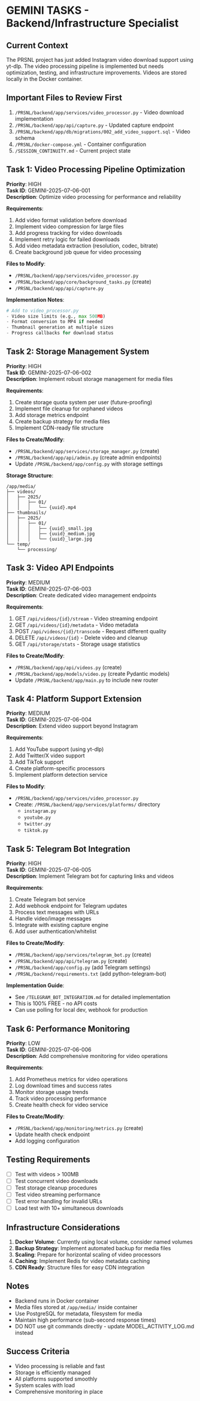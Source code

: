 # GEMINI TASKS - Backend/Infrastructure Specialist

## Current Context
The PRSNL project has just added Instagram video download support using yt-dlp. The video processing pipeline is implemented but needs optimization, testing, and infrastructure improvements. Videos are stored locally in the Docker container.

## Important Files to Review First
1. `/PRSNL/backend/app/services/video_processor.py` - Video download implementation
2. `/PRSNL/backend/app/api/capture.py` - Updated capture endpoint
3. `/PRSNL/backend/app/db/migrations/002_add_video_support.sql` - Video schema
4. `/PRSNL/docker-compose.yml` - Container configuration
5. `/SESSION_CONTINUITY.md` - Current project state

## Task 1: Video Processing Pipeline Optimization
**Priority**: HIGH  
**Task ID**: GEMINI-2025-07-06-001  
**Description**: Optimize video processing for performance and reliability

**Requirements**:
1. Add video format validation before download
2. Implement video compression for large files
3. Add progress tracking for video downloads
4. Implement retry logic for failed downloads
5. Add video metadata extraction (resolution, codec, bitrate)
6. Create background job queue for video processing

**Files to Modify**:
- `/PRSNL/backend/app/services/video_processor.py`
- `/PRSNL/backend/app/core/background_tasks.py` (create)
- `/PRSNL/backend/app/api/capture.py`

**Implementation Notes**:
```python
# Add to video_processor.py
- Video size limits (e.g., max 500MB)
- Format conversion to MP4 if needed
- Thumbnail generation at multiple sizes
- Progress callbacks for download status
```

## Task 2: Storage Management System
**Priority**: HIGH  
**Task ID**: GEMINI-2025-07-06-002  
**Description**: Implement robust storage management for media files

**Requirements**:
1. Create storage quota system per user (future-proofing)
2. Implement file cleanup for orphaned videos
3. Add storage metrics endpoint
4. Create backup strategy for media files
5. Implement CDN-ready file structure

**Files to Create/Modify**:
- `/PRSNL/backend/app/services/storage_manager.py` (create)
- `/PRSNL/backend/app/api/admin.py` (create admin endpoints)
- Update `/PRSNL/backend/app/config.py` with storage settings

**Storage Structure**:
```
/app/media/
├── videos/
│   ├── 2025/
│   │   ├── 01/
│   │   │   └── {uuid}.mp4
├── thumbnails/
│   ├── 2025/
│   │   ├── 01/
│   │   │   ├── {uuid}_small.jpg
│   │   │   ├── {uuid}_medium.jpg
│   │   │   └── {uuid}_large.jpg
└── temp/
    └── processing/
```

## Task 3: Video API Endpoints
**Priority**: MEDIUM  
**Task ID**: GEMINI-2025-07-06-003  
**Description**: Create dedicated video management endpoints

**Requirements**:
1. GET `/api/videos/{id}/stream` - Video streaming endpoint
2. GET `/api/videos/{id}/metadata` - Video metadata
3. POST `/api/videos/{id}/transcode` - Request different quality
4. DELETE `/api/videos/{id}` - Delete video and cleanup
5. GET `/api/storage/stats` - Storage usage statistics

**Files to Create/Modify**:
- `/PRSNL/backend/app/api/videos.py` (create)
- `/PRSNL/backend/app/models/video.py` (create Pydantic models)
- Update `/PRSNL/backend/app/main.py` to include new router

## Task 4: Platform Support Extension
**Priority**: MEDIUM  
**Task ID**: GEMINI-2025-07-06-004  
**Description**: Extend video support beyond Instagram

**Requirements**:
1. Add YouTube support (using yt-dlp)
2. Add Twitter/X video support
3. Add TikTok support
4. Create platform-specific processors
5. Implement platform detection service

**Files to Modify**:
- `/PRSNL/backend/app/services/video_processor.py`
- Create: `/PRSNL/backend/app/services/platforms/` directory
  - `instagram.py`
  - `youtube.py`
  - `twitter.py`
  - `tiktok.py`

## Task 5: Telegram Bot Integration
**Priority**: HIGH  
**Task ID**: GEMINI-2025-07-06-005  
**Description**: Implement Telegram bot for capturing links and videos

**Requirements**:
1. Create Telegram bot service
2. Add webhook endpoint for Telegram updates
3. Process text messages with URLs
4. Handle video/image messages
5. Integrate with existing capture engine
6. Add user authentication/whitelist

**Files to Create/Modify**:
- `/PRSNL/backend/app/services/telegram_bot.py` (create)
- `/PRSNL/backend/app/api/telegram.py` (create)
- `/PRSNL/backend/app/config.py` (add Telegram settings)
- `/PRSNL/backend/requirements.txt` (add python-telegram-bot)

**Implementation Guide**:
- See `/TELEGRAM_BOT_INTEGRATION.md` for detailed implementation
- This is 100% FREE - no API costs
- Can use polling for local dev, webhook for production

## Task 6: Performance Monitoring
**Priority**: LOW  
**Task ID**: GEMINI-2025-07-06-006  
**Description**: Add comprehensive monitoring for video operations

**Requirements**:
1. Add Prometheus metrics for video operations
2. Log download times and success rates
3. Monitor storage usage trends
4. Track video processing performance
5. Create health check for video service

**Files to Create/Modify**:
- `/PRSNL/backend/app/monitoring/metrics.py` (create)
- Update health check endpoint
- Add logging configuration

## Testing Requirements
- [ ] Test with videos > 100MB
- [ ] Test concurrent video downloads
- [ ] Test storage cleanup procedures
- [ ] Test video streaming performance
- [ ] Test error handling for invalid URLs
- [ ] Load test with 10+ simultaneous downloads

## Infrastructure Considerations
1. **Docker Volume**: Currently using local volume, consider named volumes
2. **Backup Strategy**: Implement automated backup for media files
3. **Scaling**: Prepare for horizontal scaling of video processors
4. **Caching**: Implement Redis for video metadata caching
5. **CDN Ready**: Structure files for easy CDN integration

## Notes
- Backend runs in Docker container
- Media files stored at `/app/media/` inside container
- Use PostgreSQL for metadata, filesystem for media
- Maintain high performance (sub-second response times)
- DO NOT use git commands directly - update MODEL_ACTIVITY_LOG.md instead

## Success Criteria
- Video processing is reliable and fast
- Storage is efficiently managed
- All platforms supported smoothly
- System scales with load
- Comprehensive monitoring in place